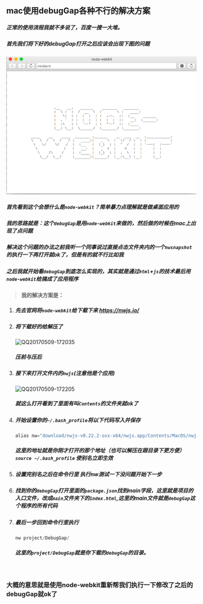## 		    mac使用debugGap各种不行的解决方案



##### 正常的使用流程我就不多说了，百度一搜一大堆。

##### 首先我们将下好的debugGap打开之后应该会出现下图的问题

![error](./error.png)

##### 首先看到这个会想什么是`node-webkit`？简单暴力点理解就是做桌面应用的

##### 我的思路就是：这个`debugGap`是用`node-webkit`来做的，然后做的时候在mac上出现了点问题

##### 解决这个问题的办法之前我听一个同事说过直接点击文件夹内的一个`nwsnapshot`的执行一下再打开就ok了，但是有的就不行比如我

##### 之后我就开始看`debugGap`到底怎么实现的，其实就是通过`html`+`js`的技术最后用`node-webkit`给搞成了应用程序

> #### 我的解决方案是：

1. ##### 先去官网将`node-webkit`给下载下来  https://nwjs.io/

2. #####  将下载好的给解压了

   ![QQ20170509-172035](/Users/hujun/Documents/QQ20170509-172035.png)

   ##### 压前与压后 

3. ##### 接下来打开文件内的`nwjs`(注意他是个应用)

   ![QQ20170509-172205](/Users/hujun/Documents/QQ20170509-172205.png)

   ##### 就这么打开看到了里面有叫`Contents`的文件夹就ok了

4. ##### 开始设置你的`~/.bash_profile`将以下代码写入并保存

   ```javascript
   alias nw="download/nwjs-v0.22.2-osx-x64/nwjs.app/Contents/MacOS/nwjs"
   ```

   #####  这里的地址就是你刚才打开的那个地址（也可以解压在跟目录下更方便）`source ~/.bash_profile` 使别名立即生效

5. ##### 设置完别名之后在命令行里 执行nw测试一下没问题开始下一步

6. ##### 找到你的`debugGap`打开里面的`package.json`找到main字段，这里就是项目的入口文件，改成`main`文件夹下的`index.html`,这里的main文件就是`debugGap`这个程序的所有代码

7. #####  最后一步回到命令行里执行

   ```javascript
   nw project/DebugGap/
   ```

   ##### 这里的`project/DebugGap`就是你下载的`debugGap`的目录。

   ​


### 大概的意思就是使用node-webkit重新帮我们执行一下修改了之后的debugGap就ok了


